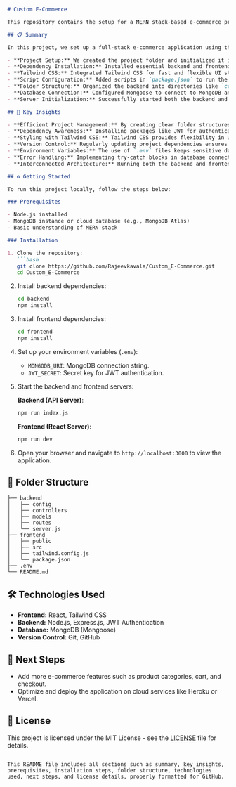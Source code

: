 
```markdown
# Custom E-Commerce

This repository contains the setup for a MERN stack-based e-commerce project, designed to demonstrate how to integrate the backend and frontend with Tailwind CSS for styling. It includes the configuration of necessary dependencies, backend and frontend scripts, and database integration using MongoDB.

## 📋 Summary

In this project, we set up a full-stack e-commerce application using the MERN stack (MongoDB, Express, React, Node.js). The main highlights of the setup process include:

- **Project Setup:** We created the project folder and initialized it in the terminal.
- **Dependency Installation:** Installed essential backend and frontend packages using npm.
- **Tailwind CSS:** Integrated Tailwind CSS for fast and flexible UI styling.
- **Script Configuration:** Added scripts in `package.json` to run the backend and frontend servers.
- **Folder Structure:** Organized the backend into directories like `config`, `controllers`, and `models` for maintainability.
- **Database Connection:** Configured Mongoose to connect to MongoDB and used environment variables for sensitive data.
- **Server Initialization:** Successfully started both the backend and frontend servers to ensure smooth communication.

## 🔑 Key Insights

- **Efficient Project Management:** By creating clear folder structures and organizing scripts, the project becomes easier to manage, navigate, and scale.
- **Dependency Awareness:** Installing packages like JWT for authentication ensures security and improves overall performance.
- **Styling with Tailwind CSS:** Tailwind CSS provides flexibility in UI design, allowing for rapid changes without needing to write extensive CSS code.
- **Version Control:** Regularly updating project dependencies ensures the application remains secure and up-to-date.
- **Environment Variables:** The use of `.env` files keeps sensitive data secure and provides easy configuration options.
- **Error Handling:** Implementing try-catch blocks in database connections helps in debugging and prevents application crashes.
- **Interconnected Architecture:** Running both the backend and frontend servers concurrently demonstrates the integration of a full-stack solution.

## ⚙️ Getting Started

To run this project locally, follow the steps below:

### Prerequisites

- Node.js installed
- MongoDB instance or cloud database (e.g., MongoDB Atlas)
- Basic understanding of MERN stack

### Installation

1. Clone the repository:
   ```bash
   git clone https://github.com/Rajeevkavala/Custom_E-Commerce.git
   cd Custom_E-Commerce
   ```

2. Install backend dependencies:
   ```bash
   cd backend
   npm install
   ```

3. Install frontend dependencies:
   ```bash
   cd frontend
   npm install
   ```

4. Set up your environment variables (`.env`):
   - `MONGODB_URI`: MongoDB connection string.
   - `JWT_SECRET`: Secret key for JWT authentication.

5. Start the backend and frontend servers:

   **Backend (API Server)**:
   ```bash
   npm run index.js
   ```

   **Frontend (React Server)**:
   ```bash
   npm run dev
   ```

6. Open your browser and navigate to `http://localhost:3000` to view the application.

## 📂 Folder Structure

```plaintext
├── backend
│   ├── config
│   ├── controllers
│   ├── models
│   ├── routes
│   └── server.js
├── frontend
│   ├── public
│   ├── src
│   ├── tailwind.config.js
│   └── package.json
├── .env
└── README.md
```

## 🛠️ Technologies Used

- **Frontend:** React, Tailwind CSS
- **Backend:** Node.js, Express.js, JWT Authentication
- **Database:** MongoDB (Mongoose)
- **Version Control:** Git, GitHub

## 🎯 Next Steps

- Add more e-commerce features such as product categories, cart, and checkout.
- Optimize and deploy the application on cloud services like Heroku or Vercel.

## 📜 License

This project is licensed under the MIT License - see the [LICENSE](LICENSE) file for details.
```

This README file includes all sections such as summary, key insights, prerequisites, installation steps, folder structure, technologies used, next steps, and license details, properly formatted for GitHub.
